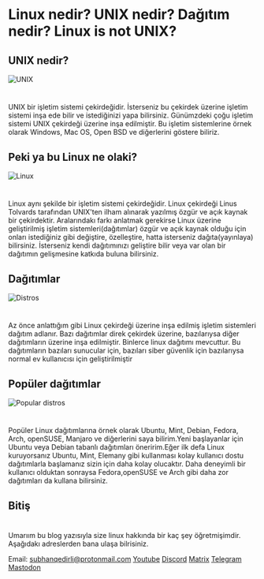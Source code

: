 #  Linux nedir? UNIX nedir? Dağıtım nedir? Linux is not UNIX?


## UNIX nedir?
![UNIX](https://media.geeksforgeeks.org/wp-content/cdn-uploads/20200424201441/UNIX-1.png)
#  
UNIX bir işletim sistemi çekirdeğidir. İsterseniz bu çekirdek üzerine işletim sistemi inşa ede bilir  ve istediğinizi yapa bilirsiniz. Günümzdeki çoğu işletim sistemi UNIX çekirdeği üzerine inşa edilmiştir. Bu işletim sistemlerine örnek olarak Windows, Mac OS, Open BSD ve diğerlerini göstere biliriz. 

## Peki ya bu Linux ne olaki?
![Linux](https://www.wago.com/medias/embedded-linux-2000x1125px.jpg-768?context=bWFzdGVyfGltYWdlc3wxNjg2NHxpbWFnZS9qcGVnfGltYWdlcy9oZWUvaDkxLzg5MzM0NDgxMjIzOTguanBnfDIwNTUzMzU1NWFiNDU3ZmY4NzU4MGU0NmVhNTYxNDE2ZDc3MTgzZjIzMzQwMWMwMGQ1YmJmY2Y5NmJhZjU0MTU)
#  
Linux aynı şekilde bir işletim sistemi çekirdeğidir. Linux çekirdeği Linus Tolvards tarafından UNIX'ten ilham alınarak yazılmış özgür ve açık kaynak bir çekirdektir. Aralarındakı farkı anlatmak gerekirse Linux üzerine geliştirilmiş işletim sistemleri(dağıtımlar) özgür ve açık kaynak olduğu için onları istediğiniz gibi değiştire, özelleştire, hatta isterseniz dağıta(yayınlaya) bilirsiniz. İsterseniz kendi dağıtımınızı geliştire bilir veya var olan bir dağıtımın gelişmesine katkıda buluna bilirsiniz.

## Dağıtımlar
![Distros](https://uhacc.org/wp-content/uploads/2021/04/Linux-Distros-logos.jpg)
#  
Az önce anlattığım gibi Linux çekirdeği üzerine inşa edilmiş işletim sistemleri dağıtım adlanır. Bazı dağıtımlar direk çekirdek üzerine, bazılarıysa diğer dağıtımların üzerine inşa edilmiştir. Binlerce linux dağıtımı mevcuttur. Bu dağıtımların bazıları sunucular için, bazıları siber güvenlik için bazılarıysa normal ev kullanıcısı için geliştirilmiştir

## Popüler dağıtımlar
![Popular distros](https://www.unthinkable.fm/wp-content/uploads/2021/04/feaure.png)
#  
Popüler Linux dağıtımlarına örnek olarak Ubuntu, Mint, Debian, Fedora, Arch, openSUSE, Manjaro ve diğerlerini saya bilirim.Yeni başlayanlar için Ubuntu veya Debian tabanlı dağıtımları öneririm.Eğer ilk defa Linux kuruyorsanız Ubuntu, Mint, Elemany gibi kullanması kolay kullanıcı dostu dağıtımlarla başlamanız sizin için daha kolay olucaktır. Daha deneyimli bir kullanıcı olduktan sonraysa Fedora,openSUSE ve Arch gibi daha zor dağıtımları da kullana bilirsiniz.

## Bitiş
#  
Umarıım bu blog yazısıyla size linux hakkında bir kaç şey öğretmişimdir. Aşağıdakı adreslerden bana ulaşa bilrisiniz.

Email: subhanqedirli@protonmail.com
[Youtube](https://www.youtube.com/channel/UCCyrdKjOWMQFu4MpAuD9ajg)
[Discord](https://discord.gg/jwR4sAYQ5n)
[Matrix](https://matrix.to/#/#linuxturkey:matrix.org)
[Telegram](https://t.me/LinuxisnotUNIXchannel)
[Mastodon](https://mastodon.social/@subhanqedirli)

